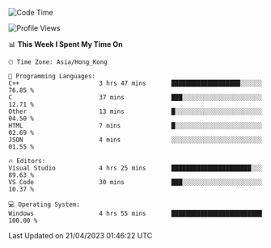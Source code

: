 <!--START_SECTION:waka-->
![Code Time](http://img.shields.io/badge/Code%20Time-51%20hrs%2048%20mins-blue)

![Profile Views](http://img.shields.io/badge/Profile%20Views-1-blue)

📊 **This Week I Spent My Time On** 

```text
🕑︎ Time Zone: Asia/Hong_Kong

💬 Programming Languages: 
C++                      3 hrs 47 mins       ███████████████████░░░░░░   76.85 % 
C                        37 mins             ███░░░░░░░░░░░░░░░░░░░░░░   12.71 % 
Other                    13 mins             █░░░░░░░░░░░░░░░░░░░░░░░░   04.50 % 
HTML                     7 mins              █░░░░░░░░░░░░░░░░░░░░░░░░   02.69 % 
JSON                     4 mins              ░░░░░░░░░░░░░░░░░░░░░░░░░   01.55 % 

🔥 Editors: 
Visual Studio            4 hrs 25 mins       ██████████████████████░░░   89.63 % 
VS Code                  30 mins             ███░░░░░░░░░░░░░░░░░░░░░░   10.37 % 

💻 Operating System: 
Windows                  4 hrs 55 mins       █████████████████████████   100.00 % 
```


 Last Updated on 21/04/2023 01:46:22 UTC
<!--END_SECTION:waka-->
